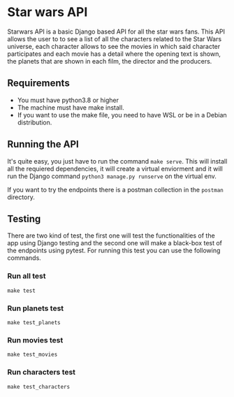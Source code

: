 # Star wars API

Starwars API is a basic Django based API for all the star wars fans. This API allows the user to to see a list of all the characters related to the Star Wars universe, each character allows to see the movies in which said character participates and each movie has a detail where the opening text is shown, the planets that are shown in each film, the director and the producers.

## Requirements
- You must have python3.8 or higher
- The machine must have make install.
- If you want to use the make file, you need to have WSL or be in a Debian distribution.

## Running the API

It's quite easy, you just have to run the command `make serve`. This will install all the requiered dependencies, it will create a virtual enviorment and it will run the Django command `python3 manage.py runserve` on the virtual env.</br>

If you want to try the endpoints there is a postman collection in the `postman` directory.

## Testing

There are two kind of test, the first one will test the functionalities of the app using Django testing and the second one will make a black-box test of the endpoints using pytest. For running this test you can use the following commands.

### Run all test
`make test`

### Run planets test
`make test_planets`

### Run movies test
`make test_movies`

### Run characters test
`make test_characters`

